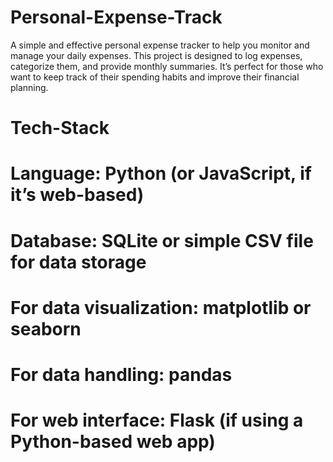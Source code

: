 # Personal-Expense-Track
A simple and effective personal expense tracker to help you monitor and manage your daily expenses. This project is designed to log expenses, categorize them, and provide monthly summaries. It’s perfect for those who want to keep track of their spending habits and improve their financial planning.
# Tech-Stack
# Language: Python (or JavaScript, if it’s web-based)
# Database: SQLite or simple CSV file for data storage
# For data visualization: matplotlib or seaborn
# For data handling: pandas
# For web interface: Flask (if using a Python-based web app)
